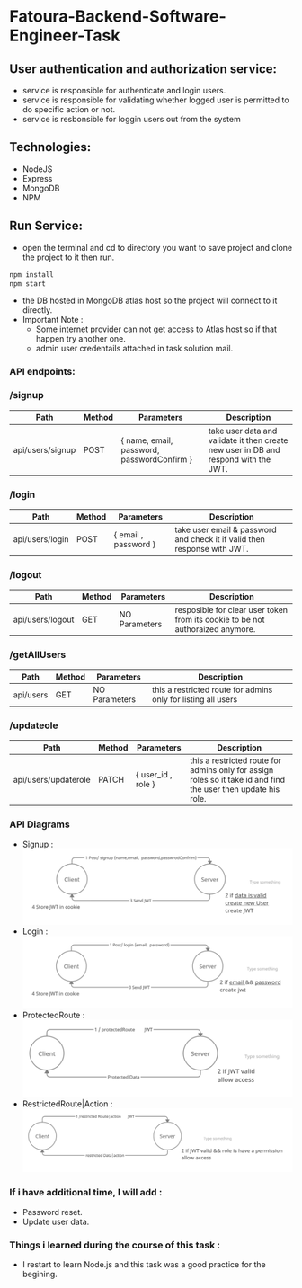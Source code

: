 # Fatoura-Backend-Software-Engineer-Task
## User authentication and authorization service:
* service is responsible for authenticate and login users.
* service is responsible for validating whether logged user is permitted to do specific action or not.
* service is resbonsible for loggin users out from the system

## Technologies:

* NodeJS
* Express
* MongoDB
* NPM

## Run Service:
* open the terminal and cd to directory you want to save project and clone the project to it then run.
```
npm install
npm start
```
* the DB hosted in MongoDB atlas host so the project will connect to it directly.
* Important Note : 
  * Some internet provider can not get access to Atlas host so if that happen try another one.
  * admin user credentails attached in task solution mail.


### API endpoints:

### /signup
Path | Method | Parameters | Description
---|---|---|---
api/users/signup| POST | { name, email, password, passwordConfirm } | take user data and validate it then create new user in DB and respond with the JWT.

### /login
Path | Method | Parameters | Description
---|---|---|---
api/users/login | POST | { email , password } | take user email & password and check it if valid then response with JWT.

### /logout
Path | Method | Parameters | Description
---|---|---|---
api/users/logout | GET | NO Parameters  | resposible for clear user token from its cookie to be not authoraized anymore.

### /getAllUsers
Path | Method | Parameters | Description
---|---|---|---
api/users | GET | NO Parameters | this a restricted route for admins only for listing all users

### /updateole
Path | Method | Parameters | Description
---|---|---|---
api/users/updaterole | PATCH | { user_id , role } | this a restricted route for admins only for assign roles so it take id and find the user then update his role.

### API Diagrams
* Signup :
  ![notification](https://github.com/shahat98/Fatoura-Backend-Software-Engineer-Task/blob/main/attachments/signup-.png)
* Login :
  ![notification](https://github.com/shahat98/Fatoura-Backend-Software-Engineer-Task/blob/main/attachments/login.png)
* ProtectedRoute :
  ![notification](https://github.com/shahat98/Fatoura-Backend-Software-Engineer-Task/blob/main/attachments/protectedRoute.png)
* RestrictedRoute|Action :
  ![notification](https://github.com/shahat98/Fatoura-Backend-Software-Engineer-Task/blob/main/attachments/restricted.png)
  

### If i have additional time, I will add :
* Password reset.
* Update user data.

### Things i learned during the course  of this task :
* I restart to learn Node.js and this task was a good practice for the begining.

